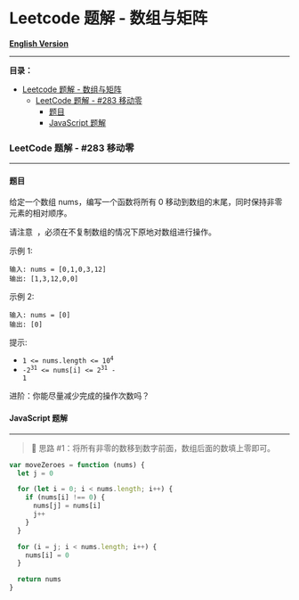 # Leetcode 题解 - 数组与矩阵

[**English Version**](Arrays_EN.md)

---

**目录：**

- [Leetcode 题解 - 数组与矩阵](#leetcode-题解---数组与矩阵)
    - [LeetCode 题解 - #283 移动零](#leetcode-题解---283-移动零)
      - [题目](#题目)
      - [JavaScript 题解](#javascript-题解)

### LeetCode 题解 - #283 移动零

---

#### 题目

给定一个数组 nums，编写一个函数将所有 0 移动到数组的末尾，同时保持非零元素的相对顺序。

请注意  ，必须在不复制数组的情况下原地对数组进行操作。

示例 1:

```
输入: nums = [0,1,0,3,12]
输出: [1,3,12,0,0]
```

示例 2:

```
输入: nums = [0]
输出: [0]
```

提示:

- <code>1 <= nums.length <= 10<sup>4</sup></code>
- <code>-2<sup>31</sup> <= nums[i] <= 2<sup>31</sup> - 1</code>

进阶：你能尽量减少完成的操作次数吗？

#### JavaScript 题解

---

> 📌 思路 #1：将所有非零的数移到数字前面，数组后面的数填上零即可。

```javascript
var moveZeroes = function (nums) {
  let j = 0

  for (let i = 0; i < nums.length; i++) {
    if (nums[i] !== 0) {
      nums[j] = nums[i]
      j++
    }
  }

  for (i = j; i < nums.length; i++) {
    nums[i] = 0
  }

  return nums
}
```

